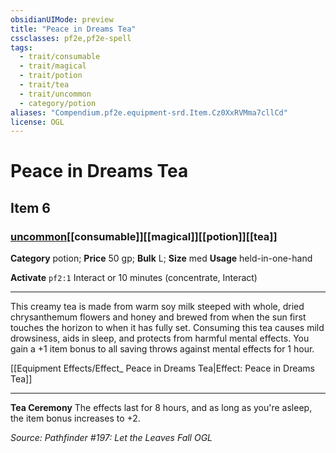 ```yaml
---
obsidianUIMode: preview
title: "Peace in Dreams Tea"
cssclasses: pf2e,pf2e-spell
tags:
  - trait/consumable
  - trait/magical
  - trait/potion
  - trait/tea
  - trait/uncommon
  - category/potion
aliases: "Compendium.pf2e.equipment-srd.Item.Cz0XxRVMma7cllCd"
license: OGL
---
```

# Peace in Dreams Tea
## Item 6
### [uncommon](uncommon "Uncommon Rarity Trait")[[consumable]][[magical]][[potion]][[tea]]

**Category** potion; 
**Price** 50 gp; 
**Bulk** L; **Size** med
**Usage** held-in-one-hand

**Activate** `pf2:1` Interact or 10 minutes (concentrate, Interact)

* * *

This creamy tea is made from warm soy milk steeped with whole, dried chrysanthemum flowers and honey and brewed from when the sun first touches the horizon to when it has fully set. Consuming this tea causes mild drowsiness, aids in sleep, and protects from harmful mental effects. You gain a +1 item bonus to all saving throws against mental effects for 1 hour.

[[Equipment Effects/Effect_ Peace in Dreams Tea|Effect: Peace in Dreams Tea]]

* * *

**Tea Ceremony** The effects last for 8 hours, and as long as you're asleep, the item bonus increases to +2.

*Source: Pathfinder #197: Let the Leaves Fall*
*OGL*